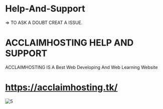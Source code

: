 # Help-And-Support
=> TO ASK A DOUBT CREAT A ISSUE.
# ACCLAIMHOSTING HELP AND SUPPORT
ACCLAIMHOSTING IS A Best Web Developing
And Web Learning
Website
# https://acclaimhosting.tk/
![5](https://user-images.githubusercontent.com/87370837/151997459-b0e42c76-fd99-4ec8-a0b6-e5bd52f4021f.PNG)

